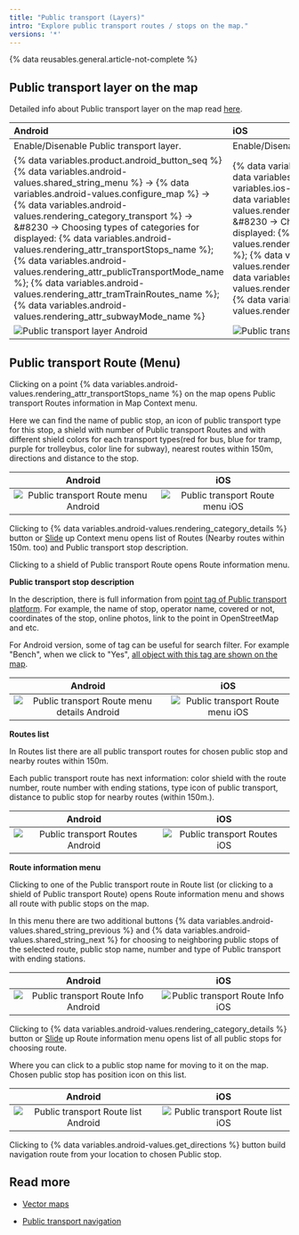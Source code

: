 ```yaml
---
title: "Public transport (Layers)"
intro: "Explore public transport routes / stops on the map."
versions: '*'
---
```

{% data reusables.general.article-not-complete %}

## Public transport layer on the map

Detailed info about Public transport layer on the map read [here](/osmand/map/vector-maps#transport).


| Android | iOS |
| :--- | :--- |
| Enable/Disenable Public transport layer.| Enable/Disenable Public transport layer. |
|{% data variables.product.android_button_seq %} {% data variables.android-values.shared_string_menu %} → {% data variables.android-values.configure_map %} → {% data variables.android-values.rendering_category_transport %} → &#8230 → Choosing types of categories for displayed: {% data variables.android-values.rendering_attr_transportStops_name %}; {% data variables.android-values.rendering_attr_publicTransportMode_name %}; {% data variables.android-values.rendering_attr_tramTrainRoutes_name %}; {% data variables.android-values.rendering_attr_subwayMode_name %} | {% data variables.product.ios_button_seq %} {% data variables.ios-values.menu %} → {% data variables.ios-values.map_settings_map %} → {% data variables.ios-values.rendering_category_transport %} → &#8230 → Choosing types of categories for displayed: {% data variables.ios-values.rendering_attr_publicTransportMode_name %}; {% data variables.ios-values.rendering_attr_subwayMode_name %}; {% data variables.ios-values.rendering_attr_tramTrainRoutes_name %}; {% data variables.ios-values.rendering_attr_transportStops_name %}  |
|   ![Public transport layer Android](/assets/images/map/pt_layer_android.png) | ![Public transport layer iOS](/assets/images/map/pt_layer_ios.png) |

## Public transport Route (Menu)

Clicking on a point {% data variables.android-values.rendering_attr_transportStops_name %} on the map opens Public transport Routes information in Map Context menu.

Here we can find the name of public stop, an icon of public transport type for this stop, a shield with number of Public transport Routes and with different shield colors for each transport types(red for bus, blue for tramp, purple for trolleybus, color line for subway), nearest routes within 150m, directions and distance to the stop.

| Android | iOS |
| :---: | :---: |
| ![Public transport Route menu Android](/assets/images/map/pt_routemenu_android.png) | ![Public transport Route menu iOS](/assets/images/map/pt_routemenu_ios.png) |


Clicking to {% data variables.android-values.rendering_category_details %} button or [Slide](/osmand/map/interact-with-map#gestures) up Context menu opens list of Routes (Nearby routes within 150m. too) and Public transport stop description.

Clicking to a shield of Public transport Route opens Route information menu.

**Public transport stop description**

In the description, there is full information from [point tag of Public transport platform](https://wiki.openstreetmap.org/wiki/Tag:public_transport%3Dplatform). For example, the name of stop, operator name, covered or not, coordinates of the stop, online photos, link to the point in OpenStreetMap and etc.

For Android version, some of tag can be useful for search filter. For example "Bench", when we click to "Yes", [all object with this tag are shown on the map](/osmand/map/point-layers-on-map#search-results-poi-on-the-map).


| Android | iOS |
| :---: | :---: |
| ![Public transport Route menu details Android](/assets/images/map/pt_routemenu_details_android.png) | ![Public transport Route menu iOS](/assets/images/map/pt_routemenu_details_ios.png) |

**Routes list**

In Routes list there are all public transport routes for chosen public stop and nearby routes within 150m.

Each public transport route has next information: color shield with the route number, route number with ending stations, type icon of public transport, distance to public stop for nearby routes (within 150m.).

| Android | iOS |
| :---: | :---: |
| ![Public transport Routes Android](/assets/images/map/pt_routes_android.png) | ![Public transport Routes iOS](/assets/images/map/pt_routes_ios.png) |

**Route information menu**

Clicking to one of the Public transport route in Route list (or clicking to a shield of Public transport Route) opens Route information menu and shows all route with public stops on the map.  

In this menu there are two additional buttons {% data variables.android-values.shared_string_previous %} and {% data variables.android-values.shared_string_next %} for choosing to neighboring public stops of the selected route, public stop name, number and type of Public transport with ending stations.     

| Android | iOS |
| :---: | :---: |
| ![Public transport Route Info Android](/assets/images/map/pt_route_info_android.png) | ![Public transport Route Info iOS](/assets/images/map/pt_route_info_ios.png) |

Clicking to {% data variables.android-values.rendering_category_details %} button or [Slide](/osmand/map/interact-with-map#gestures) up Route information menu opens list of all public stops for choosing route.

Where you can click to a public stop name for moving to it on the map. Chosen public stop has position icon on this list.

| Android | iOS |
| :---: | :---: |
| ![Public transport Route list Android](/assets/images/map/pt_route_list_android.png) | ![Public transport Route list iOS](/assets/images/map/pt_route_list_ios.png) |

Clicking to {% data variables.android-values.get_directions %} button build navigation route from your location to chosen Public stop.












## Read more

- [Vector maps](osmand/map/vector-maps)
  
- [Public transport navigation](/osmand/navigation/public-transport-navigation)
  
